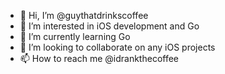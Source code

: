 - 👋 Hi, I’m @guythatdrinkscoffee
- 👀 I’m interested in iOS development and Go
- 🌱 I’m currently learning Go
- 💞️ I’m looking to collaborate on any iOS projects
- 📫 How to reach me @idrankthecoffee

<!---
guythatdrinkscoffee/guythatdrinkscoffee is a ✨ special ✨ repository because its `README.md` (this file) appears on your GitHub profile.
You can click the Preview link to take a look at your changes.
--->
